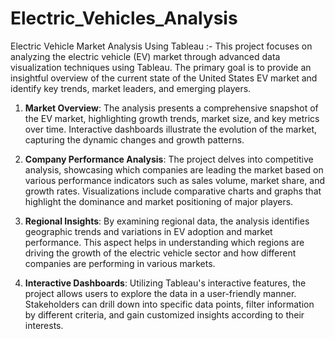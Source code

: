 # Electric_Vehicles_Analysis
 Electric Vehicle Market Analysis Using Tableau :- This project focuses on analyzing the electric vehicle (EV) market through advanced data visualization techniques using Tableau. The primary goal is to provide an insightful overview of the current state of the United States EV market  and identify key trends, market leaders, and emerging players.


 1. **Market Overview**: The analysis presents a comprehensive snapshot of the EV market, highlighting growth trends, market size, and key metrics over time. Interactive dashboards illustrate the evolution of the market, capturing the dynamic changes and growth patterns.
 
 2. **Company Performance Analysis**: The project delves into competitive analysis, showcasing which companies are leading the market based on various performance indicators such as sales volume, market share, and growth rates. Visualizations include comparative charts and graphs that highlight the dominance and market positioning of major players.
 
 3. **Regional Insights**: By examining regional data, the analysis identifies geographic trends and variations in EV adoption and market performance. This aspect helps in understanding which regions are driving the growth of the electric vehicle sector and how different companies are performing in various markets.

 4. **Interactive Dashboards**: Utilizing Tableau's interactive features, the project allows users to explore the data in a user-friendly manner. Stakeholders can drill down into specific data points, filter information by different criteria, and gain customized insights according to their interests.
